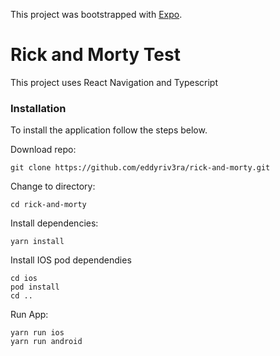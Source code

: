 This project was bootstrapped with [Expo](https://docs.expo.dev/).

# Rick and Morty Test

This project uses React Navigation and Typescript

### Installation

To install the application follow the steps below.

Download repo:

```
git clone https://github.com/eddyriv3ra/rick-and-morty.git
```

Change to directory:

```
cd rick-and-morty
```

Install dependencies:

```
yarn install

```

Install IOS pod dependendies

```
cd ios
pod install
cd ..

```

Run App:

```
yarn run ios
yarn run android
```
